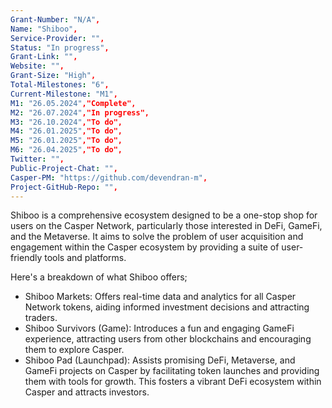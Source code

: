 ```yaml
---
Grant-Number: "N/A",
Name: "Shiboo",
Service-Provider: "",
Status: "In progress",
Grant-Link: "",
Website: "",
Grant-Size: "High",
Total-Milestones: "6",
Current-Milestone: "M1",
M1: "26.05.2024","Complete",
M2: "26.07.2024","In progress",
M3: "26.10.2024","To do",
M4: "26.01.2025","To do",
M5: "26.01.2025","To do",
M6: "26.04.2025","To do",
Twitter: "",
Public-Project-Chat: "",
Casper-PM: "https://github.com/devendran-m",
Project-GitHub-Repo: "",
---
```

<!--lang:en--> 
Shiboo is a comprehensive ecosystem designed to be a one-stop shop for users on the Casper Network, particularly those interested in DeFi, GameFi, and the Metaverse. It aims to solve the problem of user acquisition and engagement within the Casper ecosystem by providing a suite of user-friendly tools and platforms.

Here's a breakdown of what Shiboo offers;
- Shiboo Markets: Offers real-time data and analytics for all Casper Network tokens, aiding informed investment decisions and attracting traders.
- Shiboo Survivors (Game): Introduces a fun and engaging GameFi experience, attracting users from other blockchains and encouraging them to explore Casper.
- Shiboo Pad (Launchpad): Assists promising DeFi, Metaverse, and GameFi projects on Casper by facilitating token launches and providing them with tools for growth. This fosters a vibrant DeFi ecosystem within Casper and attracts investors.
<!--lang:es--] 
Shiboo es un ecosistema integral diseñado para ser una tienda única para los usuarios en la Casper Network, especialmente aquellos interesados en DeFi, GameFi y el Metaverso. Su objetivo es resolver el problema de la adquisición y el compromiso de usuarios dentro del ecosistema de Casper, proporcionando un conjunto de herramientas y plataformas amigables para el usuario.

Aquí tienes un desglose de lo que ofrece Shiboo:

- Shiboo Markets: Ofrece datos y análisis en tiempo real para todos los tokens de Casper Network, ayudando a tomar decisiones de inversión informadas y atrayendo a los comerciantes.
- Shiboo Survivors (Juego): Introduce una experiencia de GameFi divertida y atractiva, atrayendo usuarios de otras blockchains y animándolos a explorar Casper.
- Shiboo Pad (Plataforma de lanzamiento): Asiste a proyectos prometedores de DeFi, Metaverso y GameFi en Casper facilitando lanzamientos de tokens y proporcionándoles herramientas para su crecimiento. Esto fomenta un ecosistema DeFi vibrante dentro de Casper y atrae a inversores.
<!--lang:de--] 
Shiboo ist ein umfassendes Ökosystem, das als One-Stop-Shop für Nutzer im Casper Network konzipiert wurde, insbesondere für diejenigen, die an DeFi, GameFi und dem Metaversum interessiert sind. Es zielt darauf ab, das Problem der Nutzerakquisition und -bindung im Casper-Ökosystem zu lösen, indem es eine Reihe benutzerfreundlicher Tools und Plattformen bereitstellt.

Hier ist eine Übersicht dessen, was Shiboo bietet:

- Shiboo Märkte: Bietet Echtzeit-Daten und Analysen für alle Casper Network-Token, unterstützt informierte Investitionsentscheidungen und zieht Händler an.
- Shiboo Survivors (Spiel): Führt ein unterhaltsames und ansprechendes GameFi-Erlebnis ein, zieht Nutzer von anderen Blockchains an und ermutigt sie, Casper zu erkunden.
- Shiboo Pad (Launchpad): Unterstützt vielversprechende DeFi-, Metaverse- und GameFi-Projekte auf Casper, indem es Token-Launches erleichtert und ihnen Wachstumswerkzeuge zur Verfügung stellt. Dies fördert ein lebendiges DeFi-Ökosystem innerhalb von Casper und zieht Investoren an.
<!--lang:fr--] 
Shiboo est un écosystème complet conçu pour être une solution tout-en-un pour les utilisateurs du réseau Casper, particulièrement ceux intéressés par DeFi, GameFi, et le Métavers. Il vise à résoudre le problème d'acquisition et d'engagement des utilisateurs au sein de l'écosystème Casper en fournissant une suite d'outils et de plateformes faciles à utiliser.

Voici un aperçu de ce que Shiboo offre :

- Shiboo Markets: Offre des données et des analyses en temps réel pour tous les tokens du réseau Casper, aidant à prendre des décisions d'investissement éclairées et attirant les traders.
- Shiboo Survivors (Jeu) : Introduit une expérience GameFi amusante et engageante, attirant des utilisateurs d'autres blockchains et les encourageant à explorer Casper.
- Shiboo Pad (Plateforme de lancement) : Aide les projets prometteurs de DeFi, Métaverse et GameFi sur Casper en facilitant le lancement de tokens et en leur fournissant des outils pour leur croissance. Cela favorise un écosystème DeFi dynamique au sein de Casper et attire les investisseurs.

<!--lang:pl--] 
Shiboo to kompleksowy ekosystem zaprojektowany, aby być jednym miejscem dla użytkowników sieci Casper, zwłaszcza tych zainteresowanych DeFi, GameFi i Metaverse. Jego celem jest rozwiązanie problemu pozyskiwania i zaangażowania użytkowników w ekosystemie Casper, poprzez dostarczanie przyjaznych użytkownikowi narzędzi i platform.

Oto przegląd tego, co oferuje Shiboo:

- Shiboo Markets: Oferuje dane i analizy w czasie rzeczywistym dla wszystkich tokenów sieci Casper, wspomagając podejmowanie świadomych decyzji inwestycyjnych i przyciągając handlowców.
- Shiboo Survivors (Gra): Wprowadza zabawną i angażującą doświadczenie GameFi, przyciągając użytkowników z innych blockchainów i zachęcając ich do eksploracji Casper.
- Shiboo Pad (Platforma startowa): Wspiera obiecujące projekty DeFi, Metaverse i GameFi w Casper, ułatwiając wprowadzanie tokenów i dostarczając narzędzia do wzrostu. To sprzyja dynamicznemu ekosystemowi DeFi w Casper i przyciąga inwestorów.
  
<!--lang:uk--] 
Shiboo — це комплексний екосистема, розроблена для того, щоб бути єдиним місцем для користувачів мережі Casper, особливо для тих, хто зацікавлений у DeFi, GameFi та Metaverse. Вона покликана вирішити проблему залучення користувачів та їхньої взаємодії в екосистемі Casper, надаючи набір зручних у використанні інструментів та платформ.

Ось огляд того, що пропонує Shiboo:

- Shiboo Markets: надає дані та аналітику в режимі реального часу для всіх токенів мережі Casper, сприяючи обізнаним інвестиційним рішенням та приваблюючи трейдерів.
- Shiboo Survivors (Гра): вводить веселу та захоплюючу досвід GameFi, приваблюючи користувачів з інших блокчейнів та заохочуючи їх досліджувати Casper.
- Shiboo Pad (Launchpad): допомагає перспективним проектам DeFi, Metaverse та GameFi на Casper, сприяючи запуску токенів і забезпечуючи їм інструменти для росту. Це сприяє жвавому екосистемі DeFi в Casper та приваблює інвесторів.

[!--lang:*-->  
